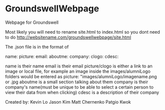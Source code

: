 # GroundswellWebpage
Webpage for Groundswell

Most likely you will need to rename site.html to index.html so you dont need to do http://websitename.com/groundswellwebpage/site.html

The .json file is in the format of

name:
picture:
email:
aboutme:
company:
clogo:
cdesc:

name is their name
email is their email
picture/clogo is either a link to an image or local file, for example an image inside the images/alumniLogo folders would be entered as
picture: "images/alumniLogo/imagename.png
or .jpg
aboutme is a small section talking about them
company is their company's name(must be unique to be able to select a certain person to view their data from when clicking)
cdesc is a description of their company

Created by:
Kevin Lo
Jason Kim
Matt Chernenko
Patgio Kwok
